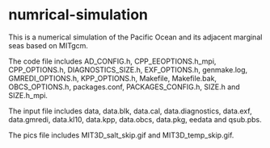# numrical-simulation
This is a numerical simulation of the Pacific Ocean and its adjacent marginal seas based on MITgcm.

The code file includes AD_CONFIG.h, CPP_EEOPTIONS.h_mpi, CPP_OPTIONS.h, DIAGNOSTICS_SIZE.h, EXF_OPTIONS.h, genmake.log, GMREDI_OPTIONS.h, KPP_OPTIONS.h, Makefile, Makefile.bak, OBCS_OPTIONS.h, packages.conf, PACKAGES_CONFIG.h, SIZE.h and SIZE.h_mpi.

The input file includes data, data.blk, data.cal, data.diagnostics, data.exf, data.gmredi, data.kl10, data.kpp, data.obcs, data.pkg, eedata and qsub.pbs.

The pics file includes MIT3D_salt_skip.gif and MIT3D_temp_skip.gif.
